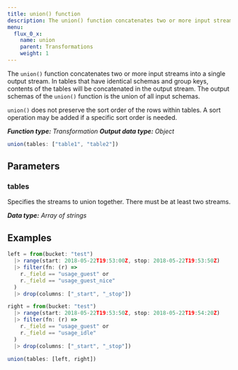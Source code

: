 ```yaml
---
title: union() function
description: The union() function concatenates two or more input streams into a single output stream.
menu:
  flux_0_x:
    name: union
    parent: Transformations
    weight: 1
---
```


The `union()` function concatenates two or more input streams into a single output stream.
In tables that have identical schemas and group keys, contents of the tables will be concatenated in the output stream.
The output schemas of the `union()` function is the union of all input schemas.

`union()` does not preserve the sort order of the rows within tables.
A sort operation may be added if a specific sort order is needed.

_**Function type:** Transformation_
_**Output data type:** Object_

```js
union(tables: ["table1", "table2"])
```

## Parameters

### tables
Specifies the streams to union together.
There must be at least two streams.

_**Data type:** Array of strings_

## Examples
```js
left = from(bucket: "test")
  |> range(start: 2018-05-22T19:53:00Z, stop: 2018-05-22T19:53:50Z)
  |> filter(fn: (r) =>
    r._field == "usage_guest" or
    r._field == "usage_guest_nice"
  )
  |> drop(columns: ["_start", "_stop"])

right = from(bucket: "test")
  |> range(start: 2018-05-22T19:53:50Z, stop: 2018-05-22T19:54:20Z)
  |> filter(fn: (r) =>
    r._field == "usage_guest" or
    r._field == "usage_idle"
  )
  |> drop(columns: ["_start", "_stop"])

union(tables: [left, right])
```
